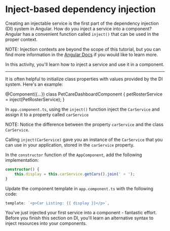 # Inject-based dependency injection

Creating an injectable service is the first part of the dependency injection (DI) system in Angular. How do you inject a service into a component? Angular has a convenient function called `inject()` that can be used in the proper context.

NOTE: Injection contexts are beyond the scope of this tutorial, but you can find more information in the [Angular Docs](guide/di/dependency-injection-context) if you would like to learn more.

In this activity, you'll learn how to inject a service and use it in a component.

<hr>

It is often helpful to initialize class properties with values provided by the DI system. Here's an example:

<docs-code language="ts" highlight="[3]">
@Component({...})
class PetCareDashboardComponent {
    petRosterService = inject(PetRosterService);
}
</docs-code>

<docs-workflow>

<docs-step title="Inject the `CarService`">

In `app.component.ts`, using the `inject()` function inject the `CarService` and assign it to a property called `carService`

NOTE: Notice the difference between the property `carService` and the class `CarService`.

</docs-step>

<docs-step title="Use the `carService` instance">

Calling `inject(CarService)` gave you an instance of the `CarService` that you can use in your application, stored in the `carService` property.

In the `constructor` function of the `AppComponent`, add the following implementation:

```ts
constructor() {
    this.display = this.carService.getCars().join(' ⭐️ ');
}
```

</docs-step>

<docs-step title="Update the `AppComponent` template">

Update the component template in `app.component.ts` with the following code:

```ts
template: `<p>Car Listing: {{ display }}</p>`,
```

</docs-step>

</docs-workflow>

You've just injected your first service into a component - fantastic effort. Before you finish this section on DI, you'll learn an alternative syntax to inject resources into your components.
